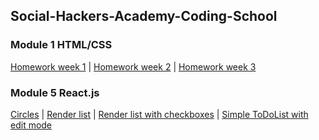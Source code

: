 ## Social-Hackers-Academy-Coding-School

### Module 1 HTML/CSS
[Homework week 1](https://zion86.github.io/Social-Hackers-Academy-Coding-School/Module-1-HTML-CSS/week_1/index.html) |
[Homework week 2](https://zion86.github.io/Social-Hackers-Academy-Coding-School/Module-1-HTML-CSS/week_2/index.html) |
[Homework week 3](https://zion86.github.io/Social-Hackers-Academy-Coding-School/Module-1-HTML-CSS/week_3_my_remake/index.html)

### Module 5 React.js
[Circles](https://zion86.github.io/Social-Hackers-Academy-Coding-School/Module-5-React.js/circles/index.html) |
[Render list](https://zion86.github.io/Social-Hackers-Academy-Coding-School/Module-5-React.js/todo_list/index.html) |
[Render list with checkboxes](https://zion86.github.io/Social-Hackers-Academy-Coding-School/Module-5-React.js/week2/index.html) |
[Simple ToDoList with edit mode](https://zion86.github.io/Social-Hackers-Academy-Coding-School/Module-5-React.js/week3/index.html)
